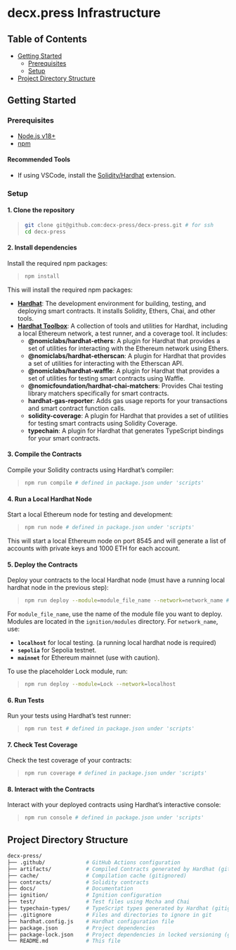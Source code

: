 # decx.press Infrastructure

## Table of Contents
- [Getting Started](#getting-started)
    - [Prerequisites](#prerequisites)
    - [Setup](#setup)
- [Project Directory Structure](#project-directory-structure)

## Getting Started

### Prerequisites

- [Node.js v18+](https://nodejs.org/en/learn/getting-started/how-to-install-nodejs)
- [npm](https://www.npmjs.com/get-npm)

#### Recommended Tools
- If using VSCode, install the [Solidity/Hardhat](https://marketplace.visualstudio.com/items?itemName=NomicFoundation.hardhat-solidity) extension.

### Setup

#### 1. Clone the repository

>```bash
> git clone git@github.com:decx-press/decx-press.git # for ssh
> cd decx-press
> ```

#### 2. Install dependencies
Install the required npm packages:
> ```bash
> npm install
> ```

This will install the required npm packages:
- **[Hardhat](https://hardhat.org/docs)**: The development environment for building, testing, and deploying smart contracts. It installs Solidity, Ethers, Chai, and other tools.
- **[Hardhat Toolbox](https://hardhat.org/hardhat-runner/plugins/nomicfoundation-hardhat-toolbox)**: A collection of tools and utilities for Hardhat, including a local Ethereum network, a test runner, and a coverage tool. It includes:
    - **@nomiclabs/hardhat-ethers**: A plugin for Hardhat that provides a set of utilities for interacting with the Ethereum network using Ethers.
    - **@nomiclabs/hardhat-etherscan**: A plugin for Hardhat that provides a set of utilities for interacting with the Etherscan API.
    - **@nomiclabs/hardhat-waffle**: A plugin for Hardhat that provides a set of utilities for testing smart contracts using Waffle.
    - **@nomicfoundation/hardhat-chai-matchers**: Provides Chai testing library matchers specifically for smart contracts.
    - **hardhat-gas-reporter**: Adds gas usage reports for your transactions and smart contract function calls.
    - **solidity-coverage**: A plugin for Hardhat that provides a set of utilities for testing smart contracts using Solidity Coverage.
    - **typechain**: A plugin for Hardhat that generates TypeScript bindings for your smart contracts.


#### 3. Compile the Contracts
Compile your Solidity contracts using Hardhat’s compiler:
> ```bash
> npm run compile # defined in package.json under 'scripts'
> ```

#### 4. Run a Local Hardhat Node
Start a local Ethereum node for testing and development:
> ```bash
> npm run node # defined in package.json under 'scripts'
> ```
This will start a local Ethereum node on port 8545 and will generate a list of accounts with private keys and 1000 ETH for each account.

#### 5. Deploy the Contracts
Deploy your contracts to the local Hardhat node (must have a running local hardhat node in the previous step):
> ```bash
> npm run deploy --module=module_file_name --network=network_name # defined in package.json under 'scripts'
> ```
For `module_file_name`, use the name of the module file you want to deploy. Modules are located in the `ignition/modules` directory.
For `network_name`, use:
- **`localhost`** for local testing. (a running local hardhat node is required)
- **`sepolia`** for Sepolia testnet.
- **`mainnet`** for Ethereum mainnet (use with caution).

To use the placeholder Lock module, run:
> ```bash
> npm run deploy --module=Lock --network=localhost
> ```

#### 6. Run Tests
Run your tests using Hardhat’s test runner:
> ```bash
> npm run test # defined in package.json under 'scripts'
> ```

#### 7. Check Test Coverage
Check the test coverage of your contracts:
> ```bash
> npm run coverage # defined in package.json under 'scripts'
> ```

#### 8. Interact with the Contracts
Interact with your deployed contracts using Hardhat’s interactive console:
> ```bash
> npm run console # defined in package.json under 'scripts'
> ```

## Project Directory Structure

```bash
decx-press/
├── .github/             # GitHub Actions configuration
├── artifacts/           # Compiled Contracts generated by Hardhat (gitignored)
├── cache/               # Compilation cache (gitignored)
├── contracts/           # Solidity contracts
├── docs/                # Documentation
├── ignition/            # Ignition configuration
├── test/                # Test files using Mocha and Chai
├── typechain-types/     # TypeScript types generated by Hardhat (gitignored)
├── .gitignore           # Files and directories to ignore in git
├── hardhat.config.js    # Hardhat configuration file
├── package.json         # Project dependencies
├── package-lock.json    # Project dependencies in locked versioning (gitignored)
└── README.md            # This file
```